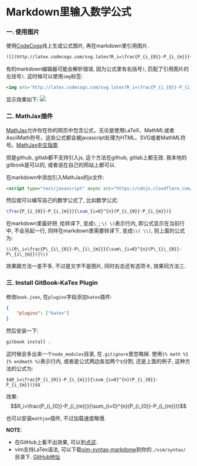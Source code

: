 # Markdown里输入数学公式

### 一. 使用图片

使用[CodeCogs](http://latex.codecogs.com/eqneditor/editor.php?lang=zh-cn)线上生成公式图片, 再在markdown里引用图片.

```markdown
![](http://latex.codecogs.com/svg.latex?R_i=\frac{P_{i_{0}}-P_{i_{m}}}{\sum_{i=0}^{n}(P_{i_{0}}-P_{i_{m}})})
```

有的markdown编辑器可能会解析错误, 因为公式里有右括号`)`, 匹配了引用图片的左括号`(`. 这时候可以使用`img`标签:

```html
<img src='http://latex.codecogs.com/svg.latex?R_i=\frac{P_{i_{0}}-P_{i_{m}}}{\sum_{i=0}^{n}(P_{i_{0}}-P_{i_{m}})}'/>
```

显示效果如下:
<img src='http://latex.codecogs.com/svg.latex?R_i=\frac{P_{i_{0}}-P_{i_{m}}}{\sum_{i=0}^{n}(P_{i_{0}}-P_{i_{m}})}'/>

### 二. MathJax插件

[MathJax](https://www.mathjax.org)允许你在你的网页中包含公式，无论是使用LaTeX、MathML或者AsciiMath符号，这些公式都会被javascript处理为HTML、SVG或者MathML符号。[MathJax中文指南](https://mathjax-chinese-doc.readthedocs.io/en/latest/start.html)

但是github, gitlab都不支持引入js, 这个方法在github, gitlab上都无效. 我本地的gitbook是可以的, 或者说在自己的网站上都可以.

在markdown中添加引入MathJax的js文件:

```html
<script type="text/javascript" async src="https://cdnjs.cloudflare.com/ajax/libs/mathjax/2.7.1/MathJax.js?config=TeX-AMS-MML_HTMLorMML"></script>
```

然后就可以编写自己的数学公式了, 比如数学公式:

```latex
\frac{P_{i_{0}}-P_{i_{m}}}{\sum_{i=0}^{n}(P_{i_{0}}-P_{i_{m}})}
```

在markdown里最好把`_`给转译下, 变成`\_`; `\( \)`表示行内, 即公式显示在当前行中, 不会另起一行, 同样在markdown里需要转译下, 变成`\\( \\)`, 则上面的公式为:

```
\\(R\_i=\frac{P\_{i\_{0}}-P\_{i\_{m}}}{\sum\_{i=0}^{n}(P\_{i\_{0}}-P\_{i\_{m}})}\\)
```

效果跟方法一差不多, 不过是文字不是图片, 同时右击还有选项卡, 效果同方法三.

### 三. Install GitBook-KaTex Plugin

修改`book.json`, 在`plugins`字段添加`katex`插件:

```json
{
    "plugins": ["katex"]
}
```

然后安装一下:

```sh
gitbook install .
```

这时候会多出来一个`node_modules`目录, 在`.gitignore`里忽略掉. 使用`{% math %} {% endmath %}`表示行内, 或者是公式两边各加两个`$`分割, 还是上面的例子, 这种方法的公式为:

```
$$R_i=\frac{P_{i_{0}}-P_{i_{m}}}{\sum_{i=0}^{n}(P_{i_{0}}-P_{i_{m}})}$$
```

效果: $$R_i=\frac{P_{i_{0}}-P_{i_{m}}}{\sum_{i=0}^{n}(P_{i_{0}}-P_{i_{m}})}$$

也可以安装`mathjax`插件, 不过加载速度略慢.

**NOTE**:

* 在GitHub上看不出效果, 可以到[点这](https://lowzj.com/notes/math-formula.html#三-install-gitbook-katex-plugin).
* vim支持LaTex语法, 可以下载[vim-syntax-markdonw](https://github.com/drmingdrmer/vim-syntax-markdown/blob/master/syntax/markdown.vim)到你的`./vim/syntax/`目录下. [GitHub地址](https://github.com/drmingdrmer/vim-syntax-markdown)

